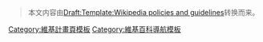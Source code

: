 > 本文内容由[Draft:Template:Wikipedia policies and guidelines](https://zh.wikipedia.org/wiki/Draft:Template:Wikipedia_policies_and_guidelines)转换而来。


<noinclude></noinclude>

[Category:維基計畫頁模板](https://zh.wikipedia.org/wiki/Category:維基計畫頁模板 "wikilink") [Category:維基百科導航模板](https://zh.wikipedia.org/wiki/Category:維基百科導航模板 "wikilink")